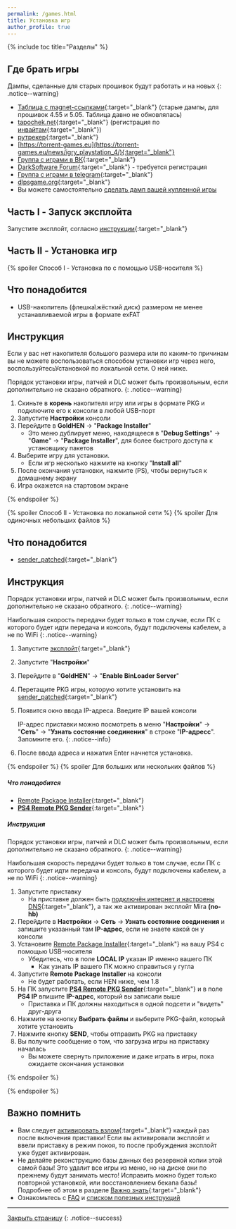 ```yaml
---
permalink: /games.html
title: Установка игр
author_profile: true
---
```

{% include toc title="Разделы" %}

## Где брать игры

Дампы, сделанные для старых прошивок будут работать и на новых
{: .notice--warning} 

* [Таблица с magnet-ссылками](http://pkg.customfw.xyz){:target="_blank"} (старые дампы, для прошивок 4.55 и 5.05. Таблица давно не обновлялась)
* [tapochek.net](https://tapochek.net/viewforum.php?f=910){:target="_blank"} (регистрация по [инвайтам](https://plati.ru/search/%D1%82%D0%B0%D0%BF%D0%BE%D1%87%D0%B5%D0%BA){:target="_blank"})
* [рутрекер](https://rutracker.org/forum/viewforum.php?f=973){:target="_blank"}
* [https://torrent-games.eu](https://torrent-games.eu/news/igry_playstation_4/){:target="_blank"}
* [Группа с играми в ВК](https://vk.com/invite/uAeSJe4){:target="_blank"}
* [DarkSoftware Forum](https://darksoftware.net/forums/ps4-fake-pkg-games-updates.4/){:target="_blank"} - требуется регистрация
* [Группа с играми в telegram](https://t.me/PSMaksydenko){:target="_blank"}
* [dlpsgame.org](https://downloadgameps3.com/category/ps4/){:target="_blank"}
* Вы можете самостоятельно [сделать дамп вашей купленной игры](game-dumps)
		
## Часть I - Запуск эксплойта

Запустите эксплойт, согласно [инструкции](start-hen){:target="_blank"}

## Часть II - Установка игр
{% spoiler Способ I - Установка по с помощью USB-носителя  %}

## Что понадобится

* USB-накопитель (флешка\жёсткий диск) размером не менее устанавливаемой игры в формате exFAT

## Инструкция

Если у вас нет накопителя большого размера или по каким-то причинам вы не можете воспользоваться способом установки игр через него, воспользуйтесьУстановкой по локальной сети. О ней ниже.

Порядок установки игры, патчей и DLC может быть произвольным, если дополнительно не сказано обратного. 
{: .notice--warning}

1. Скиньте в **корень** накопителя игру или игры в формате PKG и подключите его к консоли в любой USB-порт
1. Запустите **Настройки** консоли
1. Перейдите в **GoldHEN** -> "**Package Installer**"
    * Это меню дублирует меню, находящееся в "**Debug Settings**" -> "**Game**" -> "**Package Installer**", для более быстрого доступа к установщику пакетов
1. Выберите игру для установки. 
	* Если игр несколько нажмите на кнопку "**Install all**"
1. После окончания установки, нажмите (PS), чтобы вернуться к домашнему экрану
1. Игра окажется на стартовом экране

{% endspoiler %}

{% spoiler Способ II - Установка по локальной сети %}
{% spoiler Для одиночных небольших файлов %}

## Что понадобится

* [sender_patched](files/sender_patched.exe){:target="_blank"}

## Инструкция

Порядок установки игры, патчей и DLC может быть произвольным, если дополнительно не сказано обратного. 
{: .notice--warning}

Наибольшая скорость передачи будет только в том случае, если ПК с которого будет идти передача и консоль, будут подключены кабелем, а не по WiFi
{: .notice--warning}

1. Запустите [эксплойт](start-hen){:target="_blank"}
1. Запустите "**Настройки**"
1. Перейдите в "**GoldHEN**" -> "**Enable BinLoader Server**"
1. Перетащите PKG игры, которую хотите установить на [sender_patched](files/sender_patched.exe){:target="_blank"}
1. Появится окно ввода IP-адреса. Введите IP вашей консоли

    IP-адрес приставки можно посмотреть в меню "**Настройки**" -> "**Сеть**" -> "**Узнать состояние соединения**" в строке "**IP-адресс**". Запомните его. 
    {: .notice--info}

1. После ввода адреса и нажатия Enter начнется установка.

{% endspoiler %}
{% spoiler Для больших или нескольких файлов %}

##### Что понадобится

* [Remote Package Installer](https://mega.nz/#!2dN1XajB!Z5fXyFoKOXFI_ujgGoCZfFFy5nyn7OWo6vF6h_HmWhQ){:target="_blank"}
* [**PS4 Remote PKG Sender**](https://github.com/iref-use/ps4-remote-pkg-sender/releases/latest){:target="_blank"}

##### Инструкция

Порядок установки игры, патчей и DLC может быть произвольным, если дополнительно не сказано обратного. 
{: .notice--warning}

Наибольшая скорость передачи будет только в том случае, если ПК с которого будет идти передача и консоль, будут подключены кабелем, а не по WiFi
{: .notice--warning}

1. Запустите приставку
    * На приставке должен быть [подключён интернет и настроены DNS](start-hen#часть-i---настройка-dns){:target="_blank"}, а так же активирован эксплойт Mira **(no-hb)**
1. Перейдите в **Настройки** -> **Сеть** -> **Узнать состояние соединения** и запишите указанный там **IP-адрес**, если не знаете какой он у консоли
1. Установите [Remote Package Installer](https://mega.nz/#!2dN1XajB!Z5fXyFoKOXFI_ujgGoCZfFFy5nyn7OWo6vF6h_HmWhQ){:target="_blank"} на вашу PS4 с помощью USB-носителя
    * Убедитесь, что в поле **LOCAL IP** указан IP именно вашего ПК 
        * Как узнать IP вашего ПК можно справиться у гугла
1. Запустите **Remote Package Installer** на консоли
    * Не будет работать, если HEN ниже, чем 1.8
1. На ПК запустите [**PS4 Remote PKG Sender**](https://github.com/iref-use/ps4-remote-pkg-sender/releases/latest){:target="_blank"} и в поле **PS4 IP** впишите **IP-адрес**, который вы записали выше
    * Приставка и ПК должны находиться в одной подсети и "видеть" друг-друга
1. Нажмите на кнопку **Выбрать файлы** и выберите PKG-файл, который хотите установить
1. Нажмите кнопку **SEND**, чтобы отправить PKG на приставку 
1. Вы получите сообщение о том, что загрузка игры на приставку началась
    * Вы можете свернуть приложение и даже играть в игры, пока ожидаете окончания установки 


{% endspoiler %}

{% endspoiler %}

## Важно помнить 
* Вам следует [активировать взлом](/start-hen){:target="_blank"} каждый раз после включения приставки! Если вы активировали эксплойт и ввели приставку в режим покоя, то после пробуждения эксплойт уже будет активирован. 
* Не делайте реконструкцию базы данных без резервной копии этой самой базы! Это удалит все игры из меню, но на диске они по прежнему будут занимать место! Исправить можно будет только повторной установкой, или восстановлением бекапа базы! Подробнее об этом в разделе [Важно знать](info){:target="_blank"}
* Ознакомьтесь с [FAQ](faq) и [списком полезных инструкций](addons)

___

[Закрыть страницу](javascript:window.close();)
{: .notice--success}